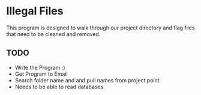 # Illegal Files

This program is designed to walk through our project directory and flag files that need to be cleaned and removed. 

## TODO 
- Write the Program :)
- Get Program to Email
- Search folder name and and pull names from project point
- Needs to be able to read databases

